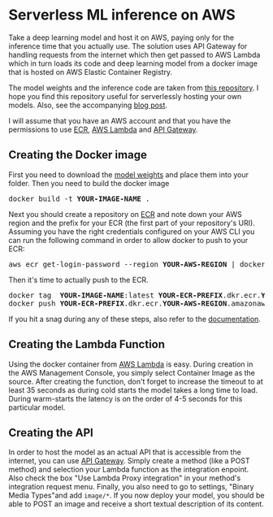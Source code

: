 # Serverless ML inference on AWS
Take a deep learning model and host it on AWS, paying only for the inference time that you actually use. The solution uses API Gateway for handling requests from the internet which then get passed to AWS Lambda which in turn loads its code and deep learning model from a docker image that is hosted on AWS Elastic Container Registry.

The model weights and the inference code are taken from [this repository](https://github.com/sgrvinod/a-PyTorch-Tutorial-to-Image-Captioning).
I hope you find this repository useful for serverlessly hosting your own models. Also, see the accompanying [blog post](https://www.alexmeinke.de/2022/03/16/serverless-deploy-image-to-text.html).

I will assume that you have an AWS account and that you have the permissions to use [ECR](https://aws.amazon.com/ecr/), [AWS Lambda](https://aws.amazon.com/lambda/) and [API Gateway](https://aws.amazon.com/api-gateway/).

## Creating the Docker image
First you need to download the [model weights](https://alexm-personal-website-v2.s3.eu-central-1.amazonaws.com/blog/2022-02-01-serverless-deploy-image-to-text/model.pickle) 
and place them into your folder. Then you need to build the docker image

<pre>
docker build -t <b>YOUR-IMAGE-NAME</b> .
</pre>

Next you should create a repository on [ECR](https://aws.amazon.com/ecr/) and note down your AWS region and the prefix for your ECR 
(the first part of your repository's URI). Assuming you have the right credentials configured on your AWS CLI you can run the following command
in order to allow docker to push to your ECR:
<pre>
aws ecr get-login-password --region <b>YOUR-AWS-REGION</b> | docker login --username AWS --password-stdin <b>YOUR-ECR-PREFIX</b>.dkr.ecr.<b>YOUR-AWS-REGION</b>.amazonaws.com
</pre>

Then it's time to actually push to the ECR.
<pre>
docker tag  <b>YOUR-IMAGE-NAME</b>:latest <b>YOUR-ECR-PREFIX</b>.dkr.ecr.<b>YOUR-AWS-REGION</b>.amazonaws.com/<b>YOUR-IMAGE-NAME</b>:latest
docker push <b>YOUR-ECR-PREFIX</b>.dkr.ecr.<b>YOUR-AWS-REGION</b>.amazonaws.com/<b>YOUR-IMAGE-NAME</b>:latest
</pre>

If you hit a snag during any of these steps, also refer to the [documentation](https://docs.aws.amazon.com/lambda/latest/dg/images-create.html).

## Creating the Lambda Function
Using the docker container from [AWS Lambda](https://aws.amazon.com/lambda/) is easy. During creation in the AWS Management Console, you simply select Container Image as the source. 
After creating the function, don't forget to increase the timeout to at least 35 seconds as during cold starts the model takes a long time to load. 
During warm-starts the latency is on the order of 4-5 seconds for this particular model.

## Creating the API
In order to host the model as an actual API that is accessible from the internet, you can use [API Gateway](https://aws.amazon.com/api-gateway/).
Simply create a method (like a POST method) and selection your Lambda function as the integration enpoint. Also check the box "Use Lambda Proxy integration" in your
method's integration request menu. Finally, you also need to go to settings, "Binary Media Types"and add `image/*`. If you now deploy your model, you should
be able to POST an image and receive a short textual description of its content.
